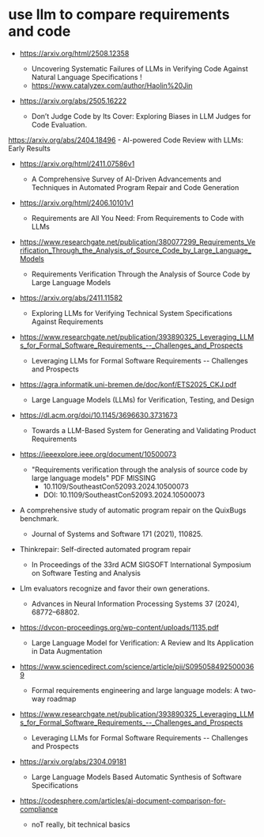 # use llm to compare requirements and code

- https://arxiv.org/html/2508.12358
    - Uncovering Systematic Failures of LLMs in Verifying Code Against Natural Language Specifications    !
    - https://www.catalyzex.com/author/Haolin%20Jin

- https://arxiv.org/abs/2505.16222
    - Don’t Judge Code by Its Cover: Exploring Biases in LLM Judges for Code Evaluation.

https://arxiv.org/abs/2404.18496
    - AI-powered Code Review with LLMs: Early Results

- https://arxiv.org/html/2411.07586v1
    - A Comprehensive Survey of AI-Driven Advancements and Techniques in Automated Program Repair and Code Generation

- https://arxiv.org/html/2406.10101v1
    - Requirements are All You Need: From Requirements to Code with LLMs

- https://www.researchgate.net/publication/380077299_Requirements_Verification_Through_the_Analysis_of_Source_Code_by_Large_Language_Models
    - Requirements Verification Through the Analysis of Source Code by Large Language Models

- https://arxiv.org/abs/2411.11582
    - Exploring LLMs for Verifying Technical System Specifications Against Requirements

- https://www.researchgate.net/publication/393890325_Leveraging_LLMs_for_Formal_Software_Requirements_--_Challenges_and_Prospects
    - Leveraging LLMs for Formal Software Requirements -- Challenges and Prospects


- https://agra.informatik.uni-bremen.de/doc/konf/ETS2025_CKJ.pdf
    - Large Language Models (LLMs) for Verification, Testing, and Design


- https://dl.acm.org/doi/10.1145/3696630.3731673
    - Towards a LLM-Based System for Generating and Validating Product Requirements

- https://ieeexplore.ieee.org/document/10500073
    - "Requirements verification through the analysis of source code by large language models" PDF MISSING
        - 10.1109/SoutheastCon52093.2024.10500073
        - DOI: 10.1109/SoutheastCon52093.2024.10500073

- A comprehensive study of automatic program repair on the QuixBugs benchmark.
    - Journal of Systems and Software 171 (2021), 110825.

- Thinkrepair: Self-directed automated program repair
    - In Proceedings of the 33rd ACM SIGSOFT International Symposium on Software Testing and Analysis

- Llm evaluators recognize and favor their own generations.
    - Advances in Neural Information Processing Systems 37 (2024), 68772–68802.

- https://dvcon-proceedings.org/wp-content/uploads/1135.pdf
    - Large Language Model for Verification: A Review and Its Application in Data Augmentation

- https://www.sciencedirect.com/science/article/pii/S0950584925000369
    - Formal requirements engineering and large language models: A two-way roadmap

- https://www.researchgate.net/publication/393890325_Leveraging_LLMs_for_Formal_Software_Requirements_--_Challenges_and_Prospects
    - Leveraging LLMs for Formal Software Requirements -- Challenges and Prospects

- https://arxiv.org/abs/2304.09181
    - Large Language Models Based Automatic Synthesis of Software Specifications

- https://codesphere.com/articles/ai-document-comparison-for-compliance
    - noT really, bit technical basics


